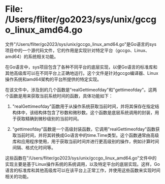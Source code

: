 # File: /Users/fliter/go2023/sys/unix/gccgo_linux_amd64.go

文件"/Users/fliter/go2023/sys/unix/gccgo_linux_amd64.go"是Go语言的sys项目中的一个源代码文件，它的作用是实现针对特定平台（gccgo、Linux、amd64）的系统相关功能。

在Go语言中，sys项目包含了各种不同平台的底层实现，以便Go语言的标准库和其他高级库可以在不同平台上正确地运行。这个文件是针对gccgo编译器、Linux操作系统和amd64架构的平台所提供的特定实现。

在该文件中，涉及到的几个函数是"realGettimeofday"和"gettimeofday"。这两个函数是用来获取当前系统时间的函数，具体功能如下：

1. "realGettimeofday"函数用于从操作系统获取当前时间，并将其保存在指定结构体中，该结构体包含了秒数和微秒数。这个函数是底层系统调用的封装，用于获取精确到微秒级别的当前时间。

2. "gettimeofday"函数是一个高级封装函数，它调用"realGettimeofday"函数获取当前时间，并将其转换成Go语言中的time.Time类型。这个函数通常由高级库和应用程序使用，用于获取当前时间并进行更高级别的操作，例如计算时间间隔、格式化时间等。

这些函数在"/Users/fliter/go2023/sys/unix/gccgo_linux_amd64.go"文件中的实现主要是基于Linux操作系统的系统调用，以及特定平台的底层实现。这样，Go语言的标准库和其他高级库可以在该平台上正常工作，并使用这些函数来实现时间相关的功能。

